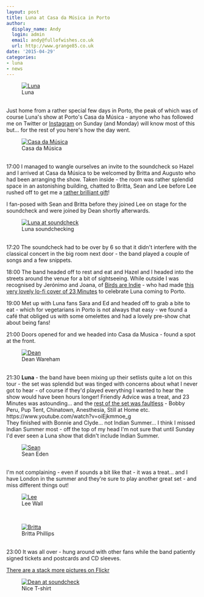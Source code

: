 ```yaml
---
layout: post
title: Luna at Casa da Música in Porto
author:
  display_name: Andy
  login: admin
  email: andy@fullofwishes.co.uk
  url: http://www.grange85.co.uk
date: '2015-04-29'
categories:
- luna
- news
---
```

<p><figure class="caption aligncenter"><a href="https://www.flickr.com/photos/grange85/17127591408" title="Luna by Andy Aldridge, on Flickr"><img src="https://media.fullofwishes.co.uk/flickr-downloads/17127591408_9b31fdc6d7_z.jpg" alt="Luna"></a><figcaption class="caption-text">Luna</figcaption></figure><br />
Just home from a rather special few days in Porto, the peak of which was of course Luna's show at Porto's Casa da Música - anyone who has followed me on Twitter or <a href="https://instagram.com/p/2BMa2OPDMm/">Instagram</a> on Sunday (and Monday) will know most of this but... for the rest of you here's how the day went.<br />
<figure class="caption aligncenter"><a href="https://www.flickr.com/photos/grange85/17289421126" title="Casa da Música by Andy Aldridge, on Flickr"><img src="https://media.fullofwishes.co.uk/flickr-downloads/17289421126_a9333f0b15_z.jpg" alt="Casa da Música"></a><figcaption class="caption-text">Casa da Música</figcaption></figure><br />
17:00 I managed to wangle ourselves an invite to the soundcheck so Hazel and I arrived at Casa da Música to be welcomed by Britta and Augusto who had been arranging the show. Taken inside - the room was rather splendid space in an astonishing building, chatted to Britta, Sean and Lee before Lee rushed off to get me a <a href="https://instagram.com/p/2BMa2OPDMm/">rather brilliant gift</a>!</p>
<p>I fan-posed with Sean and Britta before they joined Lee on stage for the soundcheck and were joined by Dean shortly afterwards.<br />
<figure class="caption aligncenter"><a href="https://www.flickr.com/photos/grange85/17313527992" title="Luna at soundcheck by Andy Aldridge, on Flickr"><img src="https://media.fullofwishes.co.uk/flickr-downloads/17313527992_ac04240536_z.jpg" alt="Luna at soundcheck"></a><figcaption class="caption-text">Luna soundchecking</figcaption></figure><br />
17:20 The soundcheck had to be over by 6 so that it didn't interfere with the classical concert in the big room next door - the band played a couple of songs and a few snippets.</p>
<p>18:00 The band headed off to rest and eat and Hazel and I headed into the streets around the venue for a bit of sightseeing. While outside I was recognised by Jerónimo and Joana, of <a href="https://soundcloud.com/birdsareindie">Birds are Indie</a>  - who had made <a href="https://soundcloud.com/birdsareindie/23-minutes-in-brussels-luna-cover">this very lovely lo-fi cover of 23 Minutes</a> to celebrate Luna coming to Porto.</p>
<p>19:00 Met up with Luna fans Sara and Ed and headed off to grab a bite to eat - which for vegetarians in Porto is not always that easy - we found a café that obliged us with some omelettes and had a lovely pre-show chat about being fans!</p>
<p>21:00 Doors opened for and we headed into Casa da Musica - found a spot at the front.</p>
<p><figure class="caption aligncenter"><a href="https://www.flickr.com/photos/grange85/17127590988" title="Dean by Andy Aldridge, on Flickr"><img src="https://media.fullofwishes.co.uk/flickr-downloads/17127590988_2250953708_z.jpg" alt="Dean"></a><figcaption class="caption-text">Dean Wareham</figcaption></figure><br />
21:30 <strong>Luna</strong> - the band have been mixing up their setlists quite a lot on this tour - the set was splendid but was tinged with concerns about what I never got to hear - of course if they'd played everything I wanted to hear the show would have been hours longer! Friendly Advice was a treat, and 23 Minutes was astounding... and the <a href="https://instagram.com/p/19OeT7PDDs/">rest of the set was faultless</a> - Bobby Peru, Pup Tent, Chinatown, Anesthesia, Still at Home etc.<br />
https://www.youtube.com/watch?v=oiEjkmmoe_g<br />
They finished with Bonnie and Clyde... not Indian Summer... I think I missed Indian Summer most - off the top of my head I'm not sure that until Sunday I'd ever seen a Luna show that didn't include Indian Summer.<br />
<figure class="caption aligncenter"><a href="https://www.flickr.com/photos/grange85/16695119473" title="Sean by Andy Aldridge, on Flickr"><img src="https://media.fullofwishes.co.uk/flickr-downloads/16695119473_ce077261b1_z.jpg" alt="Sean"></a><figcaption class="caption-text">Sean Eden</figcaption></figure><br />
I'm not complaining - even if sounds a bit like that - it was a treat... and I have London in the summer and they're sure to play another great set - and miss different things out!<br />
<figure class="caption aligncenter"><a href="https://www.flickr.com/photos/grange85/17107937187" title="Lee by Andy Aldridge, on Flickr"><img src="https://media.fullofwishes.co.uk/flickr-downloads/17107937187_f6ca17ab9f_z.jpg" alt="Lee"></a><figcaption class="caption-text">Lee Wall</figcaption></figure><br />
<figure class="caption aligncenter"><a href="https://www.flickr.com/photos/grange85/16692921274" title="Britta by Andy Aldridge, on Flickr"><img src="https://media.fullofwishes.co.uk/flickr-downloads/16692921274_92e8343918_z.jpg" alt="Britta"></a><figcaption class="caption-text">Britta Phillips</figcaption></figure><br />
23:00 It was all over - hung around with other fans while the band patiently signed tickets and postcards and CD sleeves.</p>
<p><a href="https://www.flickr.com/photos/grange85/sets/72157651851409830">There are a stack more pictures on Flickr</a></p>
<p><figure class="caption aligncenter"><a href="https://www.flickr.com/photos/grange85/17127828830" title="Dean at soundcheck by Andy Aldridge, on Flickr"><img src="https://media.fullofwishes.co.uk/flickr-downloads/17127828830_01ccc6b525_z.jpg" alt="Dean at soundcheck"></a><figcaption class="caption-text">Nice T-shirt</figcaption></figure></p>

